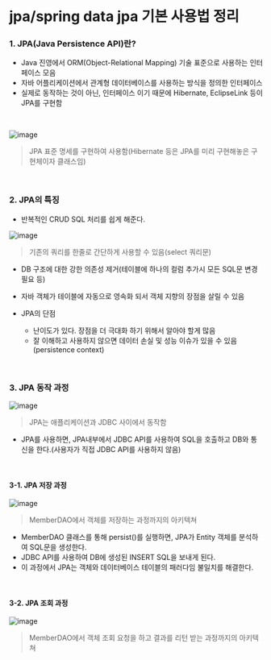 <h1>jpa/spring data jpa 기본 사용법 정리</h1>

<h3>1. JPA(Java Persistence API)란?</h3>

- Java 진영에서 ORM(Object-Relational Mapping) 기술 표준으로 사용하는 인터페이스 모음
- 자바 어플리케이션에서 관계형 데이터베이스를 사용하는 방식을 정의한 인터페이스
- 실제로 동작하는 것이 아닌, 인터페이스 이기 때문에 Hibernate, EclipseLink 등이 JPA를 구현함

<br/>

![image](https://github.com/user-attachments/assets/9607619c-fdfd-4be3-aea8-4dd025b5fe19)
> JPA 표준 명세를 구현하여 사용함(Hibernate 등은 JPA를 미리 구현해놓은 구현체이자 클래스임)

<br/>

<h3>2. JPA의 특징</h3>

- 반복적인 CRUD SQL 처리를 쉽게 해준다.

![image](https://github.com/user-attachments/assets/697db7f0-587f-40a1-b067-df200461e356)
> 기존의 쿼리를 한줄로 간단하게 사용할 수 있음(select 쿼리문)

- DB 구조에 대한 강한 의존성 제거(테이블에 하나의 컬럼 추가시 모든 SQL문 변경 필요 등)
- 자바 객체가 테이블에 자동으로 영속화 되서 객체 지향의 장점을 살릴 수 있음

- JPA의 단점
  - 난이도가 있다. 장점을 더 극대화 하기 위해서 알아야 할게 많음
  - 잘 이해하고 사용하지 않으면 데이터 손실 및 성능 이슈가 있을 수 있음 (persistence context)

<br/>

<h3>3. JPA 동작 과정</h3>

![image](https://github.com/user-attachments/assets/b9acc7e5-a19b-45d5-ab0d-5b730f31a508)
> JPA는 애플리케이션과 JDBC 사이에서 동작함

- JPA를 사용하면, JPA내부에서 JDBC API를 사용하여 SQL을 호출하고 DB와 통신을 한다.(사용자가 직접 JDBC API를 사용하지 않음)

<br/>

<h4>3-1. JPA 저장 과정</h4>

![image](https://github.com/user-attachments/assets/e1e9397c-3be5-458a-900a-e936365444bb)
> MemberDAO에서 객체를 저장하는 과정까지의 아키텍쳐

- MemberDAO 클래스를 통해 persist()를 실행하면, JPA가 Entity 객체를 분석하여 SQL문을 생성한다.
- JDBC API를 사용하여 DB에 생성된 INSERT SQL을 보내게 된다.
- 이 과정에서 JPA는 객체와 데이터베이스 테이블의 패러다임 불일치를 해결한다.

<br/>

<h4>3-2. JPA 조회 과정</h4>

![image](https://github.com/user-attachments/assets/a5a9d809-918a-4e6f-922b-05a7cb54eac7)
> MemberDAO에서 객체 조회 요청을 하고 결과를 리턴 받는 과정까지의 아키텍쳐
